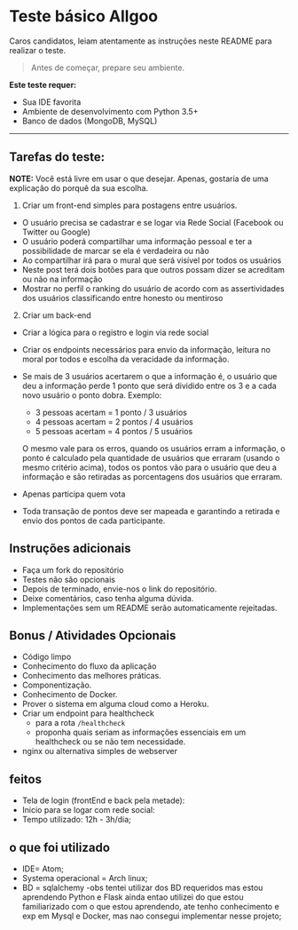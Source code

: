 # Teste básico Allgoo

Caros candidatos, leiam atentamente as instruções neste README para realizar o teste.

> Antes de começar, prepare seu ambiente.

**Este teste requer:**
- Sua IDE favorita
- Ambiente de desenvolvimento com Python 3.5+
- Banco de dados (MongoDB, MySQL)

--------

## Tarefas do teste:

**NOTE:** Você está livre em usar o que desejar. Apenas, gostaria de uma explicação do porquê da sua escolha.

1. Criar um front-end simples para postagens entre usuários.
  - O usuário precisa se cadastrar e se logar via Rede Social (Facebook ou Twitter ou Google)
  - O usuário poderá compartilhar uma informação pessoal e ter a possibilidade de marcar se ela é verdadeira ou não
  - Ao compartilhar irá para o mural que será visível por todos os usuários
  - Neste post terá dois botões para que outros possam dizer se acreditam ou não na informação
  - Mostrar no perfil o ranking do usuário de acordo com as assertividades dos usuários classificando entre honesto ou mentiroso 
  
2. Criar um back-end
  - Criar a lógica para o registro e login via rede social
  - Criar os endpoints necessários para envio da informação, leitura no moral por todos e escolha da veracidade da informação.
  - Se mais de 3 usuários acertarem o que a informação é, o usuário que deu a informação perde 1 ponto que será dividido entre os 3 e a cada novo usuário o ponto dobra. Exemplo:


    - 3 pessoas acertam = 1 ponto / 3 usuários
    - 4 pessoas acertam = 2 pontos / 4 usuários
    - 5 pessoas acertam = 4 pontos / 5 usuários

    O mesmo vale para os erros, quando os usuários erram a informação, o ponto é calculado pela quantidade de usuários que erraram (usando o mesmo critério acima), todos os pontos vão para o usuário que deu a informação e são retiradas as porcentagens dos usuários que erraram.

  - Apenas participa quem vota
  - Toda transação de pontos deve ser mapeada e garantindo a retirada e envio dos pontos de cada participante.
   
## Instruções adicionais

- Faça um fork do repositório
- Testes não são opcionais
- Depois de terminado, envie-nos o link do repositório.
- Deixe comentários, caso tenha alguma dúvida.
- Implementações sem um README serão automaticamente rejeitadas.

## Bonus / Atividades Opcionais

- Código limpo
- Conhecimento do fluxo da aplicação
- Conhecimento das melhores práticas.
- Componentização.
- Conhecimento de Docker.
- Prover o sistema em alguma cloud como a Heroku.
- Criar um endpoint para healthcheck 
   - para a rota `/healthcheck`
   - proponha quais seriam as informações essenciais em um healthcheck ou se não tem necessidade.
- nginx ou alternativa simples de webserver


## feitos

- Tela de login (frontEnd e back pela metade):
- Inicio para se logar com rede social:
- Tempo utilizado: 12h - 3h/dia;


## o que foi utilizado

- IDE= Atom;
- Systema operacional = Arch linux;
- BD = sqlalchemy -obs tentei utilizar dos BD requeridos mas estou aprendendo Python e Flask ainda entao utilizei do que estou familiarizado com o que estou aprendendo, ate tenho conhecimento e exp em Mysql e Docker, mas nao consegui implementar nesse projeto;



